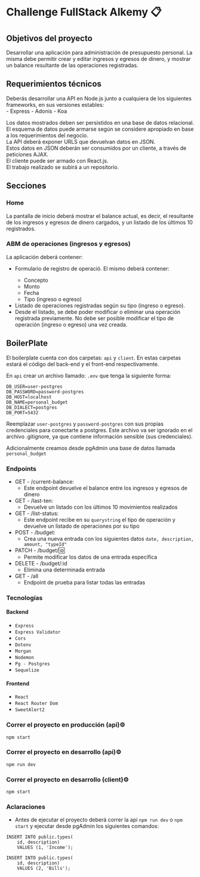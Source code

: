 # Challenge FullStack Alkemy 📋
## Objetivos del proyecto
Desarrollar una aplicación para administración de presupuesto personal. La misma debe
permitir crear y editar ingresos y egresos de dinero, y mostrar un balance resultante de las
operaciones registradas.
## Requerimientos técnicos
Deberás desarrollar una API en Node.js junto a cualquiera de los siguientes frameworks,
en sus versiones estables:<br>
    - Express
    - Adonis
    - Koa

Los datos mostrados deben ser persistidos en una base de datos relacional. El esquema de
datos puede armarse según se considere apropiado en base a los requerimientos del
negocio.<br>
La API deberá exponer URLS que devuelvan datos en JSON.<br>
Estos datos en JSON deberán ser consumidos por un cliente, a través de peticiones AJAX.<br>
El cliente puede ser armado con React.js.<br>
El trabajo realizado se subirá a un repositorio.<br>
## Secciones
### Home
La pantalla de inicio deberá mostrar el balance actual, es decir, el resultante de los
ingresos y egresos de dinero cargados, y un listado de los últimos 10 registrados.
### ABM de operaciones (ingresos y egresos)
La aplicación deberá contener:<br>
<ul>
    <li>Formulario de registro de operació. El mismo deberá contener:</li>
    <ul>
        <li>Concepto</li>
        <li>Monto</li>
        <li>Fecha</li>
        <li>Tipo (ingreso o egreso)</li>
    </ul>
    <li>Listado de operaciones registradas según su tipo (ingreso o egreso).</li>
    <li>Desde el listado, se debe poder modificar o eliminar una operación registrada
previamente. No debe ser posible modificar el tipo de operación (ingreso o
egreso) una vez creada.</li>
</ul>

## BoilerPlate
El boilerplate cuenta con dos carpetas: `api` y `client`. En estas carpetas estará el código del back-end y el front-end respectivamente.

En `api` crear un archivo llamado: `.env` que tenga la siguiente forma:

```
DB_USER=user-postgres
DB_PASSWORD=password-postgres
DB_HOST=localhost
DB_NAME=personal_budget
DB_DIALECT=postgres
DB_PORT=5432
```
Reemplazar `user-postgres` y `password-postgres` con sus propias credenciales para conectarte a postgres. Este archivo va ser ignorado en el archivo .gitignore, ya que contiene información sensible (sus credenciales).

Adicionalmente creamos desde pgAdmin una base de datos llamada `personal_budget`

### Endpoints
- GET - /current-balance:
    - Este endpoint devuelve el balance entre los ingresos y egresos de dinero
- GET - /last-ten:
    - Devuelve un listado con los últimos 10 movimientos realizados
- GET - /list-status:
    - Este endpoint recibe en su `querystring` el tipo de operación y devuelve un listado de operaciones por su tipo
- POST - /budget:
    - Crea una nueva entrada con los siguientes datos `date, description, amount, "typeId"`
- PATCH - /budget/:id:
    - Permite modificar los datos de una entrada específica
- DELETE - /budget/:id
    - Elimina una determinada entrada
- GET - /all
    - Endpoint de prueba para listar todas las entradas

### Tecnologías
#### Backend
- `Express`
- `Express Validator`
- `Cors`
- `Dotenv`
- `Morgan`
- `Nodemon`
- `Pg - Postgres`
- `Sequelize`

#### Frontend
- `React`
- `React Router Dom`
- `SweetAlert2`
### Correr el proyecto en producción (api)⚙️
```
npm start
```
### Correr el proyecto en desarrollo (api)⚙️
```
npm run dev
```
### Correr el proyecto en desarrollo (client)⚙️
```
npm start
```
### Aclaraciones
- Antes de ejecutar el proyecto deberá correr la api `npm run dev` o `npm start` y ejecutar desde pgAdmin los siguientes comandos:
```
INSERT INTO public.types(
	id, description)
	VALUES (1, 'Income');

INSERT INTO public.types(
	id, description)
	VALUES (2, 'Bills');
```
